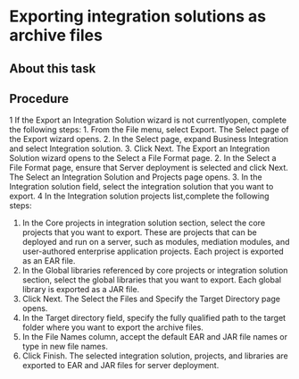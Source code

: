 <!-- image -->

# Exporting integration solutions as archive files

## About this task

## Procedure

1 If the Export an Integration Solution wizard is not currentlyopen, complete the following steps:
    1. From the File menu, select Export.
The Select page of the Export wizard opens.
    2. In the Select page, expand Business Integration and
select Integration solution.
    3. Click Next. The Export an Integration
Solution wizard opens to the Select a File Format page.
2. In the Select a File Format page, ensure that Server
deployment is selected and click Next.
The Select an Integration Solution and Projects page opens.
3. In the Integration solution field,
select the integration solution that you want to export.
4 In the Integration solution projects list,complete the following steps:

1. In the Core projects in integration solution section,
select the core projects that you want to export. These are projects
that can be deployed and run on a server, such as modules, mediation
modules, and user-authored enterprise application projects. Each project
is exported as an EAR file.
2. In the Global libraries referenced by core
projects or integration solution section, select the global
libraries that you want to export. Each global library is exported
as a JAR file.
5. Click Next. The Select the Files
and Specify the Target Directory page opens.
6. In the Target directory field, specify
the fully qualified path to the target folder where you want to export
the archive files.
7. In the File Names column, accept
the default EAR and JAR file names or type in new file names.
8. Click Finish. The selected integration
solution, projects, and libraries are exported to EAR and JAR files
for server deployment.